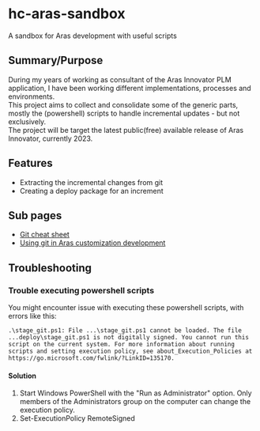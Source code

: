 # hc-aras-sandbox

A sandbox for Aras development with useful scripts

## Summary/Purpose

During my years of working as consultant of the Aras Innovator PLM application, I have been working different implementations, processes and environments.  
This project aims to collect and consolidate some of the generic parts, mostly the (powershell) scripts to handle incremental updates - but not exclusively.  
The project will be target the latest public(free) available release of Aras Innovator, currently 2023.

## Features

- Extracting the incremental changes from git
- Creating a deploy package for an increment

## Sub pages

- [Git cheat sheet](./docs/git_cheat_sheet.md)
- [Using git in Aras customization development](./docs/git_and_aras.md)

## Troubleshooting

### Trouble executing powershell scripts

You might encounter issue with executing these powershell scripts, with errors like this:

``` log
.\stage_git.ps1: File ...\stage_git.ps1 cannot be loaded. The file ...deploy\stage_git.ps1 is not digitally signed. You cannot run this script on the current system. For more information about running scripts and setting execution policy, see about_Execution_Policies at https://go.microsoft.com/fwlink/?LinkID=135170.
```

#### Solution

1. Start Windows PowerShell with the "Run as Administrator" option. Only members of the Administrators group on the computer can change the execution policy.
2. Set-ExecutionPolicy RemoteSigned
